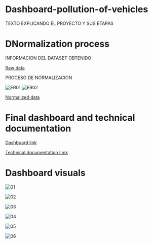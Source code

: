# Dashboard-pollution-of-vehicles

TEXTO EXPLICANDO EL PROYECTO Y SUS ETAPAS

# DNormalization process

INFORMACION DEL DATASET OBTENIDO

[Raw data](https://github.com/jmpividori/Dashboard-pollution-of-vehicles/blob/main/ensayos_co2_consumos_09062022.csv)

PROCESO DE NORMALIZACION

![ER01](https://github.com/jmpividori/Dashboard-pollution-of-vehicles/assets/127966061/59366798-74c1-4184-8ee4-df5147f4e145)
![ER02](https://github.com/jmpividori/Dashboard-pollution-of-vehicles/assets/127966061/0f0c61f2-d637-49b9-9576-0ff97ead05cd)

[Normalized data](https://github.com/jmpividori/Dashboard-pollution-of-vehicles/blob/main/ensayos_consumos_normalizado.xlsx)

# Final dashboard and technical documentation

[Dashboard link](https://app.powerbi.com/reportEmbed?reportId=6c0dcc70-5b29-488a-b5ac-a187cdf0d3e6&autoAuth=true&ctid=dfab4a7a-97fa-4dc1-a957-c0e244726345)

[Technical documentation Link](https://github.com/jmpividori/Dashboard-pollution-of-vehicles/blob/main/Contaminaci%C3%B3n%20Veh%C3%ADculos%20-%20Pividori%20-%20Vittori.pdf)

# Dashboard visuals

![01](https://github.com/jmpividori/Dashboard-pollution-of-vehicles/assets/127966061/064c0c60-5315-4f4a-b180-37927443012e)

![02](https://github.com/jmpividori/Dashboard-pollution-of-vehicles/assets/127966061/257c43f2-ecfe-41a4-a31f-7b04b879f9aa)

![03](https://github.com/jmpividori/Dashboard-pollution-of-vehicles/assets/127966061/2952c86b-fed2-416f-8564-2df3df67a087)

![04](https://github.com/jmpividori/Dashboard-pollution-of-vehicles/assets/127966061/baa0253f-94d4-4ca2-a3ce-308bd8c705d7)

![05](https://github.com/jmpividori/Dashboard-pollution-of-vehicles/assets/127966061/473fc793-819d-41cf-8d09-9500e906b0dc)

![06](https://github.com/jmpividori/Dashboard-pollution-of-vehicles/assets/127966061/49640255-49bf-4c1e-89b2-5dd0e0858945)





